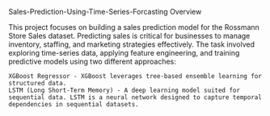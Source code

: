 Sales-Prediction-Using-Time-Series-Forcasting
Overview

This project focuses on building a sales prediction model for the Rossmann Store Sales dataset. Predicting sales is critical for businesses to manage inventory, staffing, and marketing strategies effectively. The task involved exploring time-series data, applying feature engineering, and training predictive models using two different approaches:

    XGBoost Regressor - XGBoost leverages tree-based ensemble learning for structured data.
    LSTM (Long Short-Term Memory) - A deep learning model suited for sequential data. LSTM is a neural network designed to capture temporal dependencies in sequential datasets. 
